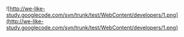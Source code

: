 ![http://we-like-study.googlecode.com/svn/trunk/test/WebContent/developers/1.png](http://we-like-study.googlecode.com/svn/trunk/test/WebContent/developers/1.png)
